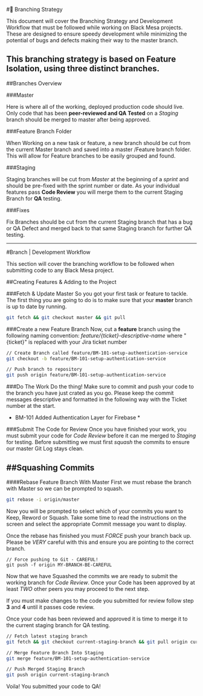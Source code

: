 #:vertical_traffic_light: Branching Strategy

This document will cover the Branching Strategy and Development Workflow that must be followed while working on Black Mesa projects. These are designed to ensure speedy development while minimizing the potential of bugs and defects making their way to the master branch.

This branching strategy is based on Feature Isolation, using three distinct branches.
---

##Branches Overview

###Master

Here is where all of the working, deployed production code should live. Only code that has been **peer-reviewed and QA Tested** on a *Staging* branch should be merged to master after being approved.

###Feature Branch Folder

When Working on a new task or feature, a new branch should be cut from the current Master branch and saved into a master /Feature branch folder. This will allow for Feature branches to be easily grouped and found.

###Staging

Staging branches will be cut from *Master* at the beginning of a *sprint* and should be pre-fixed with the sprint number or date. As your individual features pass **Code Review** you will merge them to the current Staging Branch for **QA** testing.

###Fixes

Fix Branches should be cut from the current Staging branch that has a bug or QA Defect and merged back to that same Staging branch for further QA testing.

---

#Branch | Development Workflow

This section will cover the branching workflow to be followed when submitting code to any Black Mesa project.

##Creating Features & Adding to the Project

###Fetch & Update Master
So you got your first task or feature to tackle. The first thing you are going to do is to make sure that your **master** branch is up to date by running.

```bash
git fetch && git checkout master && git pull
```

###Create a new Feature Branch
Now, cut a **feature** branch using the following naming convention:
*feature/{ticket}-descriptive-name* where "{ticket}" is replaced with your Jira ticket number

```bash
// Create Branch called feature/BM-101-setup-authentication-service
git checkout -b feature/BM-101-setup-authentication-service

// Push branch to repository
git push origin feature/BM-101-setup-authentication-service

```

###Do The Work
Do the thing! Make sure to commit and push your code to the branch you have just crated as you go. Please keep the commit messages descriptive and formatted in the following way with the Ticket number at the start.

* BM-101 Added Authentication Layer for Firebase *

###Submit The Code for Review
Once you have finished your work, you must submit your code for *Code Review* before it can me merged to *Staging* for testing. Before submitting we  must first *squash* the commits to ensure our master Git Log stays clean.

##Squashing Commits
---
####Rebase Feature Branch With Master
First we must rebase the branch with Master so we can be prompted to squash.

```bash
git rebase -i origin/master 
```

Now you will be prompted to select which of your commits you want to Keep, Reword or Squash. Take some time to read the instructions on the screen and select the appropriate Commit message you want to display.

Once the rebase has finished you must *FORCE* push your branch back up. Please be *VERY* careful with this and ensure you are pointing to the correct branch.
```
// Force pushing to Git - CAREFUL!
git push -f origin MY-BRANCH-BE-CAREFUL
```

Now that we have Squashed the commits we are ready to submit the working branch for *Code Review*. Once your Code has been approved by at least *TWO* other peers you may proceed to the next step. 

If you must make changes to the code you submitted for review follow step **3** and **4** until it passes code review.

Once your code has been reviewed and approved it is time to merge it to the current staging branch for QA testing.

```bash
// Fetch latest staging branch
git fetch && git checkout current-staging-branch && git pull origin current-staging-branch

// Merge Feature Branch Into Staging
git merge feature/BM-101-setup-authentication-service

// Push Merged Staging Branch
git push origin current-staging-branch
```

Voila! You submitted your code to QA!
